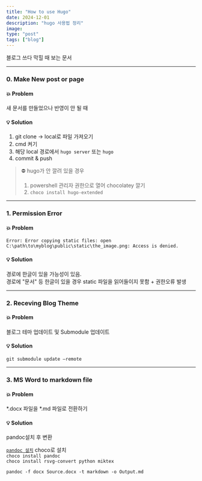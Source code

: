 ```yaml
---
title: "How to use Hugo"
date: 2024-12-01
description: "hugo 사용법 정리"
image: 
type: "post"
tags: ["blog"]
---
```


블로그 쓰다 막힐 때 보는 문서

---

### 0. Make New post or page
#### 💥 Problem
새 문서를 만들었으나 반영이 안 될 때
  
#### 💡 Solution
1. git clone -> local로 파일 가져오기
2. cmd 켜기
3. 해당 local 경로에서 `hugo server` 또는 `hugo`
4. commit & push

> ⛔ hugo가 안 깔려 있을 경우  
> 1. powershell 관리자 권한으로 열어 chocolatey 깔기  
> 2. `choco install hugo-extended`  

---

### 1. Permission Error
#### 💥 Problem
```
Error: Error copying static files: open 
C:\path\to\myblog\public\static\the_image.png: Access is denied.
```
#### 💡 Solution
경로에 한글이 있을 가능성이 있음.  
경로에 "문서" 등 한글이 있을 경우 static 파일을 읽어들이지 못함 + 권한오류 발생  

---

### 2. Receving Blog Theme
#### 💥 Problem
블로그 테마 업데이트 및 Submodule 업데이트

#### 💡 Solution
`git submodule update –remote`

---

### 3. MS Word to markdown file
#### 💥 Problem
*.docx 파일을 *.md 파일로 전환하기

#### 💡 Solution
pandoc설치 후 변환

[`pandoc 설치`](https://pandoc.org/installing.html)
choco로 설치  
` choco install pandoc `  
` choco install rsvg-convert python miktex `  

```
pandoc -f docx Source.docx -t markdown -o Output.md
```

